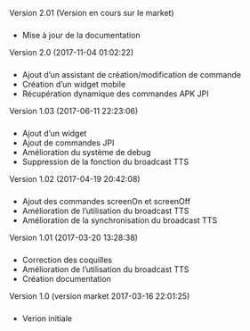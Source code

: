 Version 2.01 (Version en cours sur le market)
###
- Mise à jour de la documentation

Version 2.0 (2017-11-04 01:02:22)
###
- Ajout d’un assistant de création/modification de commande
- Création d’un widget mobile
- Récupération dynamique des commandes APK JPI

Version 1.03 (2017-06-11 22:23:06)
###
- Ajout d’un widget
- Ajout de commandes JPI
- Amélioration du système de debug
- Suppression de la fonction du broadcast TTS

Version 1.02 (2017-04-19 20:42:08)
###
- Ajout des commandes screenOn et screenOff
- Amélioration de l’utilisation du broadcast TTS
- Amélioration de la synchronisation du broadcast TTS

Version 1.01 (2017-03-20 13:28:38)
###
- Correction des coquilles
- Amélioration de l’utilisation du broadcast TTS
- Création documentation

Version 1.0 (version market 2017-03-16 22:01:25)
###
- Verion initiale
